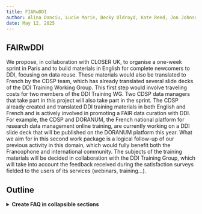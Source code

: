 ```yaml
---
title: FIARwDDI
author: Alina Danciu, Lucie Marie, Becky Oldroyd, Kate Reed, Jon Johnson
date: May 12, 2025
---
```


## FAIRwDDI

We propose, in collaboration with CLOSER UK, to organise a one-week sprint in Paris and to build materials in English for complete newcomers to DDI, focusing on data reuse. These materials would also be translated to French by the CDSP team, which has already translated several slide decks of the DDI Training Working Group. This first step would involve traveling costs for two members of the DDI Training WG. Two CDSP data managers that take part in this project will also take part in the sprint. 
The CDSP already created and translated DDI training materials in both English and French and is actively involved in promoting a FAIR data curation with DDI. For example, the CDSP and DORANUM, the French national platform for research data management online training, are currently working on a DDI slide deck that will be published on the DORANUM platform this year. What we aim for in this second work package is a logical follow-up of our previous activity in this domain, which would fully benefit both the Francophone and international community. The  subjects of the training materials will be decided in collaboration with the DDI Training Group, which will take into account the feedback received during the satisfaction surveys fielded to the users of its services (webinars, training…). 


## Outline

<details>
<summary><b>Create FAQ in collapsible sections</b></summary>

Answer of collapsible sections here.

</details>

